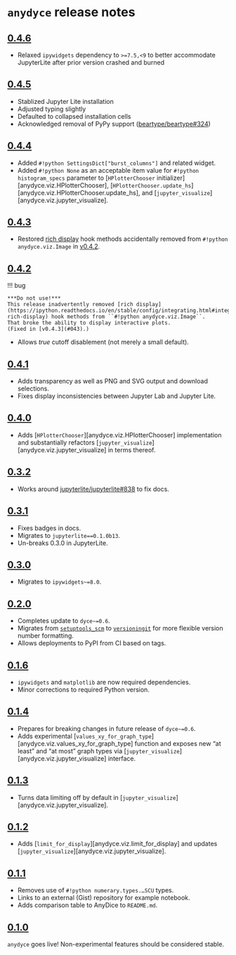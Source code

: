 <!---
  Copyright and other protections apply. Please see the accompanying LICENSE file for
  rights and restrictions governing use of this software. All rights not expressly
  waived or licensed are reserved. If that file is missing or appears to be modified
  from its original, then please contact the author before viewing or using this
  software in any capacity.

  !!!!!!!!!!!!!!!!!!!!!!!!!!!!!!!!!!!!!!!!!!!!!!!!!!!!!!!!!!!!!!!!!!!!
  !!!!!!!!!!!!!!! IMPORTANT: READ THIS BEFORE EDITING! !!!!!!!!!!!!!!!
  !!!!!!!!!!!!!!!!!!!!!!!!!!!!!!!!!!!!!!!!!!!!!!!!!!!!!!!!!!!!!!!!!!!!
  Please keep each sentence on its own unwrapped line.
  It looks like crap in a text editor, but it has no effect on rendering, and it allows much more useful diffs.
  Thank you!
-->

# ``anydyce`` release notes

## [0.4.6](https://github.com/posita/anydyce/releases/tag/v0.4.6)

* Relaxed ``ipywidgets`` dependency to ``>=7.5,<9`` to better accommodate JupyterLite after prior version crashed and burned

## [0.4.5](https://github.com/posita/anydyce/releases/tag/v0.4.5)

* Stablized Jupyter Lite installation
* Adjusted typing slightly
* Defaulted to collapsed installation cells
* Acknowledged removal of PyPy support ([beartype/beartype#324](https://github.com/beartype/beartype/issues/324))

## [0.4.4](https://github.com/posita/anydyce/releases/tag/v0.4.4)

* Added ``#!python SettingsDict["burst_columns"]`` and related widget.
* Added ``#!python None`` as an acceptable item value for ``#!python histogram_specs`` parameter to [``HPlotterChooser`` initializer][anydyce.viz.HPlotterChooser], [``HPlotterChooser.update_hs``][anydyce.viz.HPlotterChooser.update_hs], and [``jupyter_visualize``][anydyce.viz.jupyter_visualize].

## [0.4.3](https://github.com/posita/anydyce/releases/tag/v0.4.3)

* Restored [rich display](https://ipython.readthedocs.io/en/stable/config/integrating.html#integrating-rich-display) hook methods accidentally removed from ``#!python anydyce.viz.Image`` in [v0.4.2](#042).

## [0.4.2](https://github.com/posita/anydyce/releases/tag/v0.4.2)

!!! bug

    ***Do not use!***
    This release inadvertently removed [rich display](https://ipython.readthedocs.io/en/stable/config/integrating.html#integrating-rich-display) hook methods from ``#!python anydyce.viz.Image``.
    That broke the ability to display interactive plots.
    (Fixed in [v0.4.3](#043).)

* Allows *true* cutoff disablement (not merely a small default).

## [0.4.1](https://github.com/posita/anydyce/releases/tag/v0.4.1)

* Adds transparency as well as PNG and SVG output and download selections.
* Fixes display inconsistencies between Jupyter Lab and Jupyter Lite.

## [0.4.0](https://github.com/posita/anydyce/releases/tag/v0.4.0)

* Adds [``HPlotterChooser``][anydyce.viz.HPlotterChooser] implementation and substantially refactors [``jupyter_visualize``][anydyce.viz.jupyter_visualize] in terms thereof.

## [0.3.2](https://github.com/posita/anydyce/releases/tag/v0.3.2)

* Works around [jupyterlite/jupyterlite#838](https://github.com/jupyterlite/jupyterlite/issues/838) to fix docs.

## [0.3.1](https://github.com/posita/anydyce/releases/tag/v0.3.1)

* Fixes badges in docs.
* Migrates to ``jupyterlite==0.1.0b13``.
* Un-breaks 0.3.0 in JupyterLite.

## [0.3.0](https://github.com/posita/anydyce/releases/tag/v0.3.0)

* Migrates to ``ipywidgets~=8.0``.

## [0.2.0](https://github.com/posita/anydyce/releases/tag/v0.2.0)

* Completes update to ``dyce~=0.6``.
* Migrates from [``setuptools_scm``](https://pypi.org/project/setuptools-scm/) to [``versioningit``](https://pypi.org/project/versioningit/) for more flexible version number formatting.
* Allows deployments to PyPI from CI based on tags.

## [0.1.6](https://github.com/posita/anydyce/releases/tag/v0.1.6)

* ``ipywidgets`` and ``matplotlib`` are now required dependencies.
* Minor corrections to required Python version.

## [0.1.4](https://github.com/posita/anydyce/releases/tag/v0.1.4)

* Prepares for breaking changes in future release of ``dyce~=0.6``.
* Adds experimental [``values_xy_for_graph_type``][anydyce.viz.values_xy_for_graph_type] function and exposes new “at least” and “at most” graph types via [``jupyter_visualize``][anydyce.viz.jupyter_visualize] interface.

## [0.1.3](https://github.com/posita/anydyce/releases/tag/v0.1.3)

* Turns data limiting off by default in [``jupyter_visualize``][anydyce.viz.jupyter_visualize].

## [0.1.2](https://github.com/posita/anydyce/releases/tag/v0.1.2)

* Adds [``limit_for_display``][anydyce.viz.limit_for_display] and updates [``jupyter_visualize``][anydyce.viz.jupyter_visualize].

## [0.1.1](https://github.com/posita/anydyce/releases/tag/v0.1.1)

* Removes use of ``#!python numerary.types.…SCU`` types.
* Links to an external (Gist) repository for example notebook.
* Adds comparison table to AnyDice to ``README.md``.

## [0.1.0](https://github.com/posita/anydyce/releases/tag/v0.1.0)

``anydyce`` goes live!
Non-experimental features should be considered stable.
